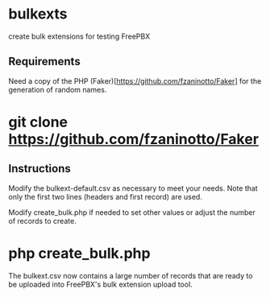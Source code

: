 bulkexts
========

create bulk extensions for testing FreePBX

Requirements
------------

Need a copy of the PHP (Faker)[https://github.com/fzaninotto/Faker]
for the generation of random names.

# git clone https://github.com/fzaninotto/Faker

Instructions
------------

Modify the bulkext-default.csv as necessary to meet your needs.  Note
that only the first two lines (headers and first record) are used.

Modify create_bulk.php if needed to set other values or adjust the
number of records to create.

# php create_bulk.php

The bulkext.csv now contains a large number of records that are ready
to be uploaded into FreePBX's bulk extension upload tool.

